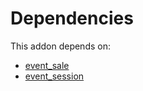 # Dependencies

This addon depends on:

- [event_sale](https://github.com/bringout/oca-ocb-sale/tree/681dc8d5fff638cb0862a34e48091a2098d091f8/odoo-bringout-oca-ocb-event_sale)
- [event_session](https://github.com/bringout/oca-mrp)
